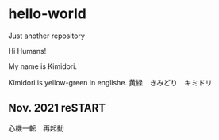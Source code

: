 # hello-world
Just another repository

Hi Humans!

My name is Kimidori.

Kimidori is yellow-green in englishe.
黄緑　きみどり　キミドリ

## Nov. 2021 reSTART

心機一転　再起動